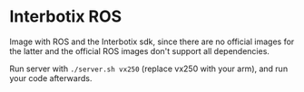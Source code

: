 # Interbotix ROS
Image with ROS and the Interbotix sdk, since there are no official images for
the latter and the official ROS images don't support all dependencies.

Run server with `./server.sh vx250` (replace vx250 with your arm), and run
your code afterwards.
